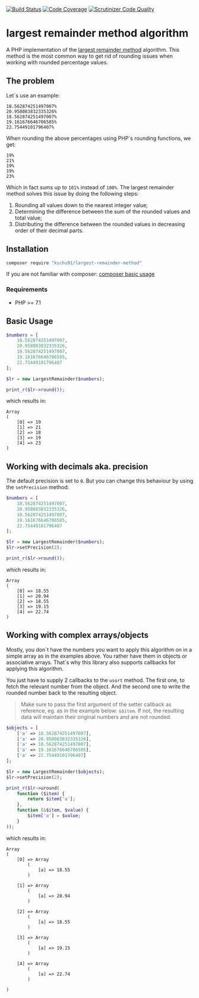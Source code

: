 [![Build Status](https://travis-ci.org/kschu91/largest-remainder-method.svg?branch=master)](https://travis-ci.org/kschu91/largest-remainder-method)
[![Code Coverage](https://scrutinizer-ci.com/g/kschu91/largest-remainder-method/badges/coverage.png?b=master)](https://scrutinizer-ci.com/g/kschu91/largest-remainder-method/?branch=master)
[![Scrutinizer Code Quality](https://scrutinizer-ci.com/g/kschu91/largest-remainder-method/badges/quality-score.png?b=master)](https://scrutinizer-ci.com/g/kschu91/largest-remainder-method/?branch=master)

# largest remainder method algorithm

A PHP implementation of the [largest remainder method](https://en.wikipedia.org/wiki/Largest_remainder_method) algorithm. This method is the most common way to get rid of rounding issues when working with rounded percentage values.

## The problem

Let´s use an example:
```
18.562874251497007%
20.958083832335326%
18.562874251497007%
19.161676646706585%
22.75449101796407%
```
When rounding the above percentages using PHP´s rounding functions, we get:

```
19%
21%
19%
19%
23%
```

Which in fact sums up to `101%` instead of `100%`. The largest remainder method solves this issue by doing the following steps:

1. Rounding all values down to the nearest integer value;
2. Determining the difference between the sum of the rounded values and total value;
3. Distributing the difference between the rounded values in decreasing order of their decimal parts.

## Installation

```bash
composer require "kschu91/largest-remainder-method"
```

If you are not familiar with composer:
[composer basic usage](https://getcomposer.org/doc/01-basic-usage.md)

### Requirements
- PHP >= 7.1

## Basic Usage

```php
$numbers = [
    18.562874251497007,
    20.958083832335326,
    18.562874251497007,
    19.161676646706585,
    22.75449101796407
];

$lr = new LargestRemainder($numbers);

print_r($lr->round());
```
which results in:
```
Array
(
    [0] => 19
    [1] => 21
    [2] => 18
    [3] => 19
    [4] => 23
)
```

## Working with decimals aka. precision
The default precision is set to `0`. But you can change this behaviour by using the `setPrecision` method:
```php
$numbers = [
    18.562874251497007,
    20.958083832335326,
    18.562874251497007,
    19.161676646706585,
    22.75449101796407
];

$lr = new LargestRemainder($numbers);
$lr->setPrecision(2);

print_r($lr->round());
```
which results in:
```
Array
(
    [0] => 18.55
    [1] => 20.94
    [2] => 18.55
    [3] => 19.15
    [4] => 22.74
)
```

## Working with complex arrays/objects
Mostly, you don´t have the numbers you want to apply this algorithm on in a simple array as in the examples above. You rather have them in objects or associative arrays.
That´s why this library also supports callbacks for applying this algorithm.

You just have to supply 2 callbacks to the `usort` method. The first one, to fetch the relevant number from the object. And the second one to write the rounded number back to the resulting object.

> Make sure to pass the first argument of the setter callback as reference, eg. as in the example below: `&$item`. If not, the resulting data will maintain their original numbers and are not rounded.

```php
$objects = [
    ['a' => 18.562874251497007],
    ['a' => 20.958083832335326],
    ['a' => 18.562874251497007],
    ['a' => 19.161676646706585],
    ['a' => 22.75449101796407]
];

$lr = new LargestRemainder($objects);
$lr->setPrecision(2);

print_r($lr->uround(
    function ($item) {
        return $item['a'];
    },
    function (&$item, $value) {
        $item['a'] = $value;
    }
));
```

which results in:
```
Array
(
    [0] => Array
        (
            [a] => 18.55
        )

    [1] => Array
        (
            [a] => 20.94
        )

    [2] => Array
        (
            [a] => 18.55
        )

    [3] => Array
        (
            [a] => 19.15
        )

    [4] => Array
        (
            [a] => 22.74
        )

)
```